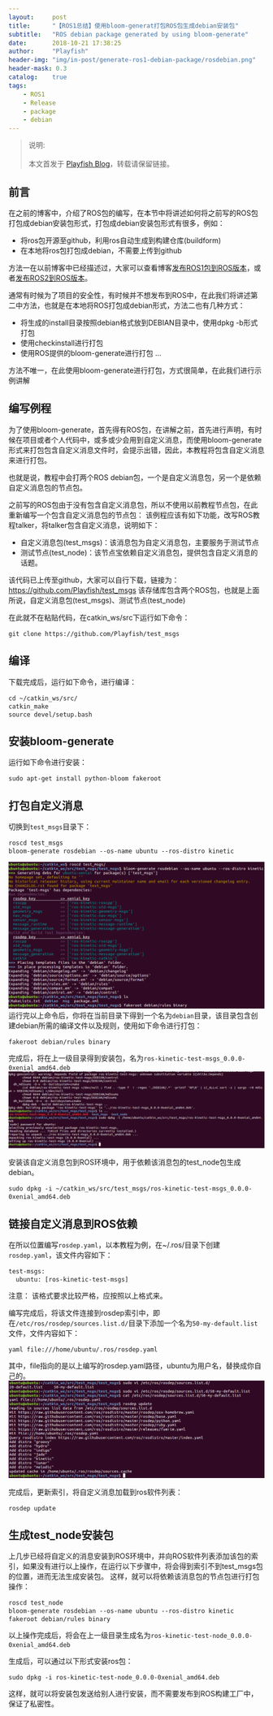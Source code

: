 ```yaml
---
layout:     post
title:      "【ROS1总结】使用bloom-generat打包ROS包生成debian安装包"
subtitle:   "ROS debian package generated by using bloom-generate"
date:       2018-10-21 17:38:25
author:     "Playfish"
header-img: "img/in-post/generate-ros1-debian-package/rosdebian.png"
header-mask: 0.3
catalog:    true
tags:
    - ROS1
    - Release
    - package
    - debian
---
```



> 说明:<br><br>
> 本文首发于 [Playfish Blog](http://carlzhang.club/2018/10/21/generate-ros1-debian-package/)，转载请保留链接。

## 前言

在之前的博客中，介绍了ROS包的编写，在本节中将讲述如何将之前写的ROS包打包成debian安装包形式，打包成debian安装包形式有很多，例如：

 * 将ros包开源至github，利用ros自动生成到构建仓库(buildform)
 * 在本地将ros包打包成debian，不需要上传到github

方法一在以前博客中已经描述过，大家可以查看博客[发布ROS1包到ROS版本](http://carlzhang.club/2018/04/22/releaseros1-into-rosdistro/)，或者[发布ROS2到ROS版本](http://carlzhang.club/2018/04/25/releaseros2-into-rosdistro/)。

通常有时候为了项目的安全性，有时候并不想发布到ROS中，在此我们将讲述第二中方法，也就是在本地将ROS打包成debian形式，方法二也有几种方式：
 * 将生成的install目录按照debian格式放到DEBIAN目录中，使用dpkg -b形式打包
 * 使用checkinstall进行打包
 * 使用ROS提供的bloom-generate进行打包
 ...
 
方法不唯一，在此使用bloom-generate进行打包，方式很简单，在此我们进行示例讲解

## 编写例程

为了使用bloom-generate，首先得有ROS包，在讲解之前，首先进行声明，有时候在项目或者个人代码中，或多或少会用到自定义消息，而使用bloom-generate形式来打包包含自定义消息文件时，会提示出错，因此，本教程将包含自定义消息来进行打包。

也就是说，教程中会打两个ROS debian包，一个是自定义消息包，另一个是依赖自定义消息包的节点包。

之前写的ROS包由于没有包含自定义消息包，所以不使用以前教程节点包，在此重新编写一个包含自定义消息包的节点包：
该例程应该有如下功能，改写ROS教程talker，将talker包含自定义消息，说明如下：
 * 自定义消息包(test_msgs)：该消息包为自定义消息包，主要服务于测试节点
 * 测试节点(test_node)：该节点宝依赖自定义消息包，提供包含自定义消息的话题。
 
该代码已上传至github，大家可以自行下载，链接为：https://github.com/Playfish/test_msgs
该存储库包含两个ROS包，也就是上面所说，自定义消息包(test_msgs)、测试节点(test_node)

在此就不在粘贴代码，在catkin_ws/src下运行如下命令：
```
git clone https://github.com/Playfish/test_msgs
```

## 编译

下载完成后，运行如下命令，进行编译：
```
cd ~/catkin_ws/src/
catkin_make
source devel/setup.bash
```

## 安装bloom-generate

运行如下命令进行安装：
```
sudo apt-get install python-bloom fakeroot
```

## 打包自定义消息

切换到```test_msgs```目录下：
```
roscd test_msgs
bloom-generate rosdebian --os-name ubuntu --ros-distro kinetic 
```
![](/img/in-post/generate-ros1-debian-package/bloom-generate-test-msgs.png)
运行完以上命令后，你将在当前目录下得到一个名为```debian```目录，该目录包含创建debian所需的编译文件以及规则，使用如下命令进行打包：
```
fakeroot debian/rules binary
```
完成后，将在上一级目录得到安装包，名为```ros-kinetic-test-msgs_0.0.0-0xenial_amd64.deb ```
![](/img/in-post/generate-ros1-debian-package/test-msgs-debian.png)

安装该自定义消息包到ROS环境中，用于依赖该消息包的test_node包生成debian。
```
sudo dpkg -i ~/catkin_ws/src/test_msgs/ros-kinetic-test-msgs_0.0.0-0xenial_amd64.deb
```
## 链接自定义消息到ROS依赖

在所以位置编写```rosdep.yaml```，以本教程为例，在~/.ros/目录下创建```rosdep.yaml```，该文件内容如下：
```
test-msgs:
  ubuntu: [ros-kinetic-test-msgs]
```
注意： 该格式要求比较严格，应按照以上格式来。

编写完成后，将该文件连接到rosdep索引中，即在```/etc/ros/rosdep/sources.list.d/```目录下添加一个名为``` 50-my-default.list ```文件，文件内容如下：
```
yaml file:///home/ubuntu/.ros/rosdep.yaml
```
其中，file指向的是以上编写的rosdep.yaml路径，ubuntu为用户名，替换成你自己的。
![](/img/in-post/generate-ros1-debian-package/etc-rosdep.png)

完成后，更新索引，将自定义消息加载到ros软件列表：
```
rosdep update
```

## 生成test_node安装包

上几步已经将自定义的消息安装到ROS环境中，并向ROS软件列表添加该包的索引，如果没有进行以上操作，在运行以下步骤中，将会得到索引不到test_msgs包的位置，进而无法生成安装包。
这样，就可以将依赖该消息包的节点包进行打包操作：
```
roscd test_node
bloom-generate rosdebian --os-name ubuntu --ros-distro kinetic
fakeroot debian/rules binary
```
以上操作完成后，将会在上一级目录生成名为```ros-kinetic-test-node_0.0.0-0xenial_amd64.deb```

生成后，可以通过以下形式安装ros包：
```
sudo dpkg -i ros-kinetic-test-node_0.0.0-0xenial_amd64.deb
```
这样，就可以将安装包发送给别人进行安装，而不需要发布到ROS构建工厂中，保证了私密性。

